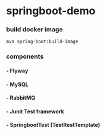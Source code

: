 # springboot-demo

### build docker image
`mvn spring-boot:build-image`

### components
#### - Flyway
#### - MySQL
#### - RabbitMQ
#### - Junit Test framework
#### - SpringbootTest (TestRestTemplate)
